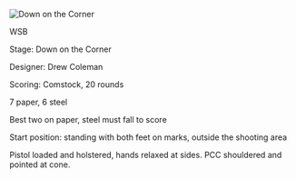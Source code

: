 ![Down on the Corner](https://github.com/bagellord/USPSA-Stages/blob/master/16-20%20rounds/Don't%20Shoot%20Twice%20-%2020%20rounds%20-%20Comstock/Don't%20shoot%20twice.png)

WSB

Stage: Down on the Corner

Designer: Drew Coleman

Scoring: Comstock, 20 rounds

7 paper, 6 steel

Best two on paper, steel must fall to score

Start position: standing with both feet on marks, outside the shooting area

Pistol loaded and holstered, hands relaxed at sides. PCC shouldered and pointed at cone.
